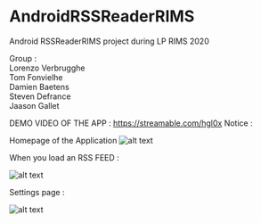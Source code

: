 # AndroidRSSReaderRIMS
Android RSSReaderRIMS project during LP RIMS 2020


Group :  
Lorenzo Verbrugghe  
Tom Fonvielhe  
Damien Baetens  
Steven Defrance  
Jaason Gallet  


DEMO VIDEO OF THE APP : https://streamable.com/hgl0x
Notice :

Homepage of the Application
![alt text](https://i.imgur.com/M6ZIoK8.png)

When you load an RSS FEED :

![alt text](https://i.imgur.com/jIIzZXX.png)

Settings page :

![alt text](https://i.imgur.com/K4coVBY.png)
